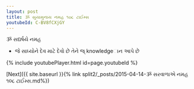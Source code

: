```yaml
---
layout: post
title: ૐ સુયામુનાય નમહ ૧૦૮ ટાઈમ્સ
youtubeId: C-BV8fCXjGY
---
```

 
 
 ૐ સદ્યર્ષયે નમહ  
 
 -  જે સાધ્‍યોને દેવ માટે દેવો છે તેને જ્ knowledgeાન આપે છે 
 
  
 
  
 
 
 
 
 
 


{% include youtubePlayer.html id=page.youtubeId %}
 
[Next]({{ site.baseurl }}{% link  split2/_posts/2015-04-14-ૐ સરવાળાએ નમહ ૧૦૮ ટાઈમ્સ.md%})
 
